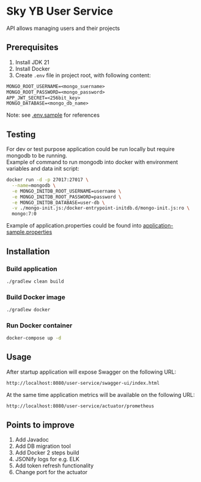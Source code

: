 # Sky YB User Service
API allows managing users and their projects

## Prerequisites
1. Install JDK 21
2. Install Docker
3. Create `.env` file in project root, with following content:
```txt
MONGO_ROOT_USERNAME=<mongo_suername>
MONGO_ROOT_PASSWORD=<mongo_password>
APP_JWT_SECRET=<256bit_key>
MONGO_DATABASE=<mongo_db_name>
```
Note: see [.env.sample](.env.sample) for references

## Testing
For dev or test purpose application could be run locally but require mongodb to be running.  
Example of command to run mongodb into docker with environment variables and data init script:
```bash
docker run -d -p 27017:27017 \
  --name=mongodb \
  -e MONGO_INITDB_ROOT_USERNAME=username \
  -e MONGO_INITDB_ROOT_PASSWORD=password \
  -e MONGO_INITDB_DATABASE=user-db \
  -v ./mongo-init.js:/docker-entrypoint-initdb.d/mongo-init.js:ro \
  mongo:7:0
 ```
Example of application.properties could be found into [application-sample.properties](src%2Fmain%2Fresources%2Fapplication-sample.properties)

## Installation

### Build application
```bash
./gradlew clean build
```

### Build Docker image
```bash
./gradlew docker
```

### Run Docker container
```bash
docker-compose up -d
```
## Usage

After startup application will expose Swagger on the following URL:
```txt
http://localhost:8080/user-service/swagger-ui/index.html
```

At the same time application metrics will be available on the following URL:
```txt
http://localhost:8080/user-service/actuator/prometheus
```

## Points to improve

1. Add Javadoc
2. Add DB migration tool
3. Add Docker 2 steps build
4. JSONify logs for e.g. ELK
5. Add token refresh functionality
6. Change port for the actuator